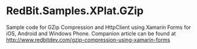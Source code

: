 # RedBit.Samples.XPlat.GZip
Sample code for GZip Compression and HttpClient using Xamarin Forms for iOS, Android and Windows Phone. Companion article can be found at http://www.redbitdev.com/gzip-compression-using-xamarin-forms
